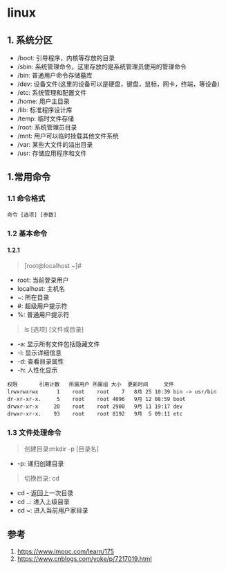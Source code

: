 # linux
## 1. 系统分区
* /boot: 引导程序，内核等存放的目录
* /sbin: 系统管理命令，这里存放的是系统管理员使用的管理命令
* /bin: 普通用户命令存储墓库
* /dev: 设备文件(这里的设备可以是硬盘，键盘，鼠标，网卡，终端，等设备)
* /etc: 系统管理和配置文件
* /home: 用户主目录
* /lib: 标准程序设计库
* /temp: 临时文件存储
* /root: 系统管理员目录
* /mnt: 用户可以临时挂载其他文件系统
* /var: 某些大文件的溢出目录
* /usr: 存储应用程序和文件
## 1.常用命令
### 1.1 命令格式
```
命令 [选项] [参数]
```
### 1.2 基本命令
#### 1.2.1
>  [root@localhost ~]#
* root: 当前登录用户
* localhost: 主机名
* ~: 所在目录
* #: 超级用户提示符
* %: 普通用户提示符
> ls [选项] [文件或目录]
* -a: 显示所有文件包括隐藏文件
* -l: 显示详细信息
* -d: 查看目录属性
* -h: 人性化显示
```
权限       引用计数   所属用户 所属组 大小  更新时间     文件
lrwxrwxrwx      1    root    root    7   8月 25 10:39 bin -> usr/bin
dr-xr-xr-x.     5    root    root 4096   9月 12 08:59 boot
drwxr-xr-x     20    root    root 2900   9月 11 19:17 dev
drwxr-xr-x.    93    root    root 8192   9月  5 09:11 etc
```
### 1.3 文件处理命令
> 创建目录:mkdir -p [目录名]
* -p: 递归创建目录
> 切换目录: cd
* cd -:返回上一次目录
* cd ..: 进入上级目录
* cd ~: 进入当前用户家目录
## 参考
1. https://www.imooc.com/learn/175
1. https://www.cnblogs.com/yoke/p/7217019.html

